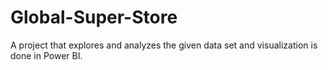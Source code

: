 # Global-Super-Store
A project that explores and analyzes the given data set and visualization is done in Power BI.
